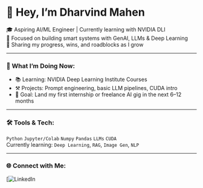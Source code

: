 # 👋 Hey, I’m Dharvind Mahen

🎓 Aspiring AI/ML Engineer | Currently learning with NVIDIA DLI  
🧠 Focused on building smart systems with GenAI, LLMs & Deep Learning  
🚀 Sharing my progress, wins, and roadblocks as I grow

---

### 🧩 What I’m Doing Now:
- 📚 Learning: NVIDIA Deep Learning Institute Courses
- ⚒️ Projects: Prompt engineering, basic LLM pipelines, CUDA intro
- 📍 Goal: Land my first internship or freelance AI gig in the next 6–12 months

---

### 🛠️ Tools & Tech:
`Python` `Jupyter/Colab` `Numpy` `Pandas` `LLMs` `CUDA`  
Currently learning: `Deep Learning`, `RAG`, `Image Gen`, `NLP`

---

### 🌐 Connect with Me:
[![LinkedIn](https://www.linkedin.com/in/dharvind-mahen-893880355/)
